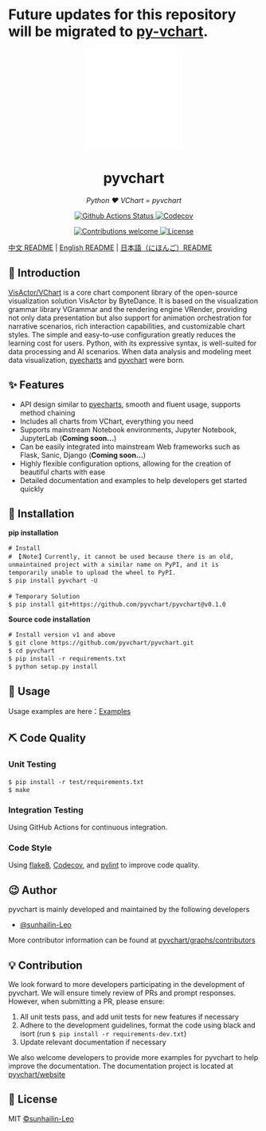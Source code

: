 # Future updates for this repository will be migrated to [py-vchart](https://github.com/visActor/py-vchart).

<p align="center">
    <img src="https://github.com/VisActor/.github/raw/main/profile/logo_500_200_dark.svg" alt="pyvchart logo" width=200 height=200 />
</p>
<h1 align="center">pyvchart</h1>
<p align="center">
    <em>Python ❤️ VChart = pyvchart</em>
</p>
<p align="center">
    <a href="https://github.com/pyvchart/pyvchart/actions">
        <img src="https://github.com/pyvchart/pyvchart/actions/workflows/python-app.yml/badge.svg" alt="Github Actions Status">
    </a>
    <a href="https://codecov.io/gh/pyvchart/pyvchart" >
        <img src="https://codecov.io/gh/pyvchart/pyvchart/branch/main/graph/badge.svg?token=q4Op7n64fK" alt="Codecov"/>
    </a>
</p>
<p align="center">
    <a href="https://github.com/pyvchart/pyvchart/pulls">
        <img src="https://img.shields.io/badge/contributions-welcome-brightgreen.svg?style=flat" alt="Contributions welcome">
    </a>
    <a href="https://opensource.org/licenses/MIT">
        <img src="https://img.shields.io/badge/License-MIT-brightgreen.svg" alt="License">
    </a>
</p>

[中文 README](README.md) | [English README](README.en.md) | [日本語（にほんご）README](README.jp.md)

## 📣 Introduction

[VisActor/VChart](https://github.com/VisActor/VChart) is a core chart component library of the open-source visualization solution VisActor by ByteDance. It is based on the visualization grammar library VGrammar and the rendering engine VRender, providing not only data presentation but also support for animation orchestration for narrative scenarios, rich interaction capabilities, and customizable chart styles. The simple and easy-to-use configuration greatly reduces the learning cost for users. Python, with its expressive syntax, is well-suited for data processing and AI scenarios. When data analysis and modeling meet data visualization, [pyecharts](https://github.com/pyecharts/pyecharts) and [pyvchart](https://github.com/pyvchart/pyvchart) were born.

## ✨ Features

* API design similar to [pyecharts](https://github.com/pyecharts/pyecharts), smooth and fluent usage, supports method chaining
* Includes all charts from VChart, everything you need
* Supports mainstream Notebook environments, Jupyter Notebook, JupyterLab (**Coming soon...**)
* Can be easily integrated into mainstream Web frameworks such as Flask, Sanic, Django (**Coming soon...**)
* Highly flexible configuration options, allowing for the creation of beautiful charts with ease
* Detailed documentation and examples to help developers get started quickly

## 🔰 Installation

**pip installation**
```shell
# Install
# 【❕Note❕】Currently, it cannot be used because there is an old, unmaintained project with a similar name on PyPI, and it is temporarily unable to upload the wheel to PyPI.
$ pip install pyvchart -U

# Temporary Solution
$ pip install git+https://github.com/pyvchart/pyvchart@v0.1.0
```


**Source code installation**
```shell
# Install version v1 and above
$ git clone https://github.com/pyvchart/pyvchart.git
$ cd pyvchart
$ pip install -r requirements.txt
$ python setup.py install
```


## 📝 Usage

Usage examples are here：[Examples](https://github.com/pyvchart/chart-examples)

## ⛏ Code Quality

### Unit Testing

```shell
$ pip install -r test/requirements.txt
$ make
```


### Integration Testing

Using GitHub Actions for continuous integration.

### Code Style

Using [flake8](http://flake8.pycqa.org/en/latest/index.html), [Codecov](https://codecov.io/), and [pylint](https://www.pylint.org/) to improve code quality.

## 😉 Author

pyvchart is mainly developed and maintained by the following developers

* [@sunhailin-Leo](https://github.com/sunhailin-Leo)

More contributor information can be found at [pyvchart/graphs/contributors](https://github.com/pyvchart/pyvchart/graphs/contributors)

## 💡 Contribution

We look forward to more developers participating in the development of pyvchart. We will ensure timely review of PRs and prompt responses. However, when submitting a PR, please ensure:

1. All unit tests pass, and add unit tests for new features if necessary
2. Adhere to the development guidelines, format the code using black and isort (run `$ pip install -r requirements-dev.txt`)
3. Update relevant documentation if necessary

We also welcome developers to provide more examples for pyvchart to help improve the documentation. The documentation project is located at [pyvchart/website](https://github.com/pyvchart/website)

## 📃 License

MIT [©sunhailin-Leo](https://github.com/sunhailin-Leo)